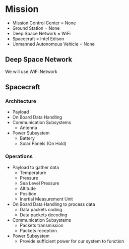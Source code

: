 Mission
==

- Mission Control Center = None
- Ground Station = None
- Deep Space Network = WiFi
- Spacecraft = Intel Edison
- Unmanned Autonomous Vehicle =	None

## Deep Space Network

We will use WiFi Network

## Spacecraft

### Architecture

- Payload
- On Board Data Handling
- Communication Subsystems
  - Antenna
- Power Subsystem
  - Battery
  - Solar Panels (On Hold)

### Operations

- Payload to gather data
  - Temperature
  - Pressure
  - Sea Level Pressure
  - Altitude
  - Position
  - Inertial Measurement Unit
- On Board Data Handling to process data
  - Data packets coding
  - Data packets decoding
- Communication Subsystems
  - Packets transmission
  - Packets reception
- Power Subsystem
  - Provide sufficient power for our system to function